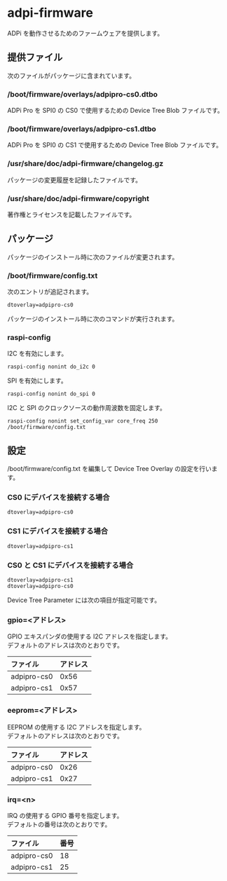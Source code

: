 adpi-firmware
=============

ADPi を動作させるためのファームウェアを提供します。

## 提供ファイル
次のファイルがパッケージに含まれています。

### /boot/firmware/overlays/adpipro-cs0.dtbo  
ADPi Pro を SPI0 の CS0 で使用するための Device Tree Blob ファイルです。

### /boot/firmware/overlays/adpipro-cs1.dtbo  
ADPi Pro を SPI0 の CS1 で使用するための Device Tree Blob ファイルです。

### /usr/share/doc/adpi-firmware/changelog.gz
パッケージの変更履歴を記録したファイルです。

### /usr/share/doc/adpi-firmware/copyright
著作権とライセンスを記載したファイルです。

## パッケージ
パッケージのインストール時に次のファイルが変更されます。

### /boot/firmware/config.txt  
次のエントリが追記されます。
```
dtoverlay=adpipro-cs0
```

パッケージのインストール時に次のコマンドが実行されます。

### raspi-config  
I2C を有効にします。
```
raspi-config nonint do_i2c 0
```
SPI を有効にします。
```
raspi-config nonint do_spi 0
```
I2C と SPI のクロックソースの動作周波数を固定します。
```
raspi-config nonint set_config_var core_freq 250 /boot/firmware/config.txt
```

## 設定
/boot/firmware/config.txt を編集して Device Tree Overlay の設定を行います。

### CS0 にデバイスを接続する場合
```
dtoverlay=adpipro-cs0
```
### CS1 にデバイスを接続する場合
```
dtoverlay=adpipro-cs1
```
### CS0 と CS1 にデバイスを接続する場合
```
dtoverlay=adpipro-cs1
dtoverlay=adpipro-cs0
```

Device Tree Parameter には次の項目が指定可能です。

### gpio=\<アドレス\>  
GPIO エキスパンダの使用する I2C アドレスを指定します。  
デフォルトのアドレスは次のとおりです。

| ファイル | アドレス |
|:---------|:---------|
| adpipro-cs0 | 0x56 |
| adpipro-cs1 | 0x57 |

### eeprom=\<アドレス\>  
EEPROM の使用する I2C アドレスを指定します。  
デフォルトのアドレスは次のとおりです。

| ファイル | アドレス |
|:--------|:---------|
| adpipro-cs0 | 0x26 |
| adpipro-cs1 | 0x27 |

### irq=\<n\>  
IRQ の使用する GPIO 番号を指定します。  
デフォルトの番号は次のとおりです。

| ファイル | 番号 |
|:--------|:---------|
| adpipro-cs0 | 18 |
| adpipro-cs1 | 25 |

